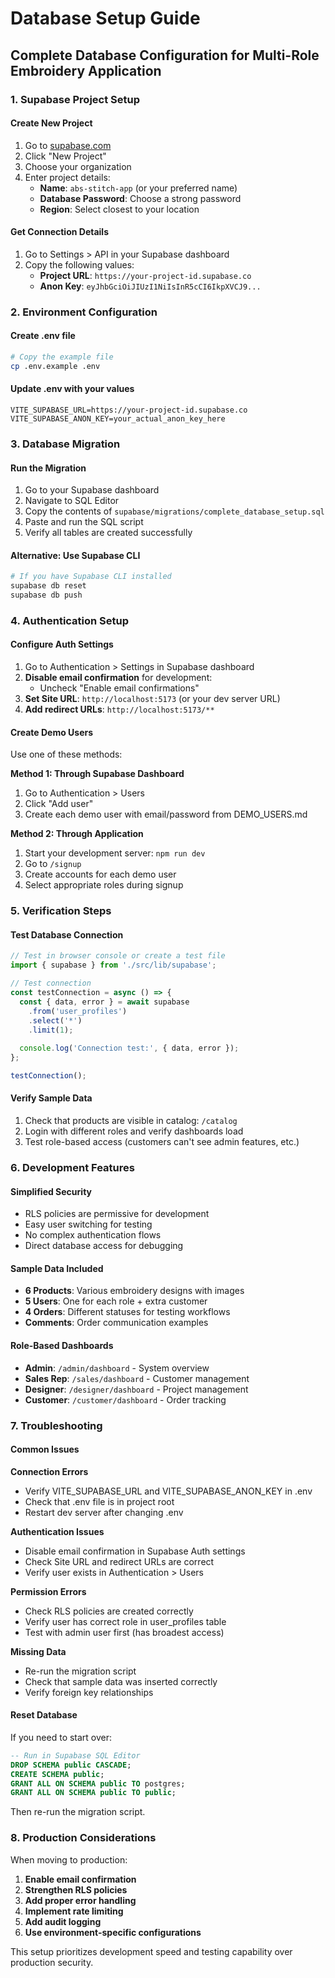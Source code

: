 # Database Setup Guide

## Complete Database Configuration for Multi-Role Embroidery Application

### 1. Supabase Project Setup

#### Create New Project
1. Go to [supabase.com](https://supabase.com)
2. Click "New Project"
3. Choose your organization
4. Enter project details:
   - **Name**: `abs-stitch-app` (or your preferred name)
   - **Database Password**: Choose a strong password
   - **Region**: Select closest to your location

#### Get Connection Details
1. Go to Settings > API in your Supabase dashboard
2. Copy the following values:
   - **Project URL**: `https://your-project-id.supabase.co`
   - **Anon Key**: `eyJhbGciOiJIUzI1NiIsInR5cCI6IkpXVCJ9...`

### 2. Environment Configuration

#### Create .env file
```bash
# Copy the example file
cp .env.example .env
```

#### Update .env with your values
```env
VITE_SUPABASE_URL=https://your-project-id.supabase.co
VITE_SUPABASE_ANON_KEY=your_actual_anon_key_here
```

### 3. Database Migration

#### Run the Migration
1. Go to your Supabase dashboard
2. Navigate to SQL Editor
3. Copy the contents of `supabase/migrations/complete_database_setup.sql`
4. Paste and run the SQL script
5. Verify all tables are created successfully

#### Alternative: Use Supabase CLI
```bash
# If you have Supabase CLI installed
supabase db reset
supabase db push
```

### 4. Authentication Setup

#### Configure Auth Settings
1. Go to Authentication > Settings in Supabase dashboard
2. **Disable email confirmation** for development:
   - Uncheck "Enable email confirmations"
3. **Set Site URL**: `http://localhost:5173` (or your dev server URL)
4. **Add redirect URLs**: `http://localhost:5173/**`

#### Create Demo Users
Use one of these methods:

**Method 1: Through Supabase Dashboard**
1. Go to Authentication > Users
2. Click "Add user"
3. Create each demo user with email/password from DEMO_USERS.md

**Method 2: Through Application**
1. Start your development server: `npm run dev`
2. Go to `/signup`
3. Create accounts for each demo user
4. Select appropriate roles during signup

### 5. Verification Steps

#### Test Database Connection
```javascript
// Test in browser console or create a test file
import { supabase } from './src/lib/supabase';

// Test connection
const testConnection = async () => {
  const { data, error } = await supabase
    .from('user_profiles')
    .select('*')
    .limit(1);
  
  console.log('Connection test:', { data, error });
};

testConnection();
```

#### Verify Sample Data
1. Check that products are visible in catalog: `/catalog`
2. Login with different roles and verify dashboards load
3. Test role-based access (customers can't see admin features, etc.)

### 6. Development Features

#### Simplified Security
- RLS policies are permissive for development
- Easy user switching for testing
- No complex authentication flows
- Direct database access for debugging

#### Sample Data Included
- **6 Products**: Various embroidery designs with images
- **5 Users**: One for each role + extra customer
- **4 Orders**: Different statuses for testing workflows
- **Comments**: Order communication examples

#### Role-Based Dashboards
- **Admin**: `/admin/dashboard` - System overview
- **Sales Rep**: `/sales/dashboard` - Customer management
- **Designer**: `/designer/dashboard` - Project management  
- **Customer**: `/customer/dashboard` - Order tracking

### 7. Troubleshooting

#### Common Issues

**Connection Errors**
- Verify VITE_SUPABASE_URL and VITE_SUPABASE_ANON_KEY in .env
- Check that .env file is in project root
- Restart dev server after changing .env

**Authentication Issues**
- Disable email confirmation in Supabase Auth settings
- Check Site URL and redirect URLs are correct
- Verify user exists in Authentication > Users

**Permission Errors**
- Check RLS policies are created correctly
- Verify user has correct role in user_profiles table
- Test with admin user first (has broadest access)

**Missing Data**
- Re-run the migration script
- Check that sample data was inserted correctly
- Verify foreign key relationships

#### Reset Database
If you need to start over:
```sql
-- Run in Supabase SQL Editor
DROP SCHEMA public CASCADE;
CREATE SCHEMA public;
GRANT ALL ON SCHEMA public TO postgres;
GRANT ALL ON SCHEMA public TO public;
```
Then re-run the migration script.

### 8. Production Considerations

When moving to production:
1. **Enable email confirmation**
2. **Strengthen RLS policies**
3. **Add proper error handling**
4. **Implement rate limiting**
5. **Add audit logging**
6. **Use environment-specific configurations**

This setup prioritizes development speed and testing capability over production security.